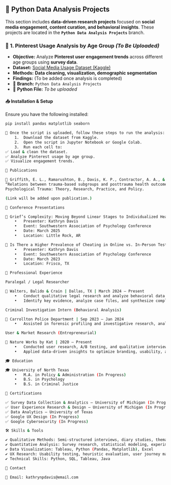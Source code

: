 
## 📂 Python Data Analysis Projects  

This section includes **data-driven research projects** focused on **social media engagement, content curation, and behavioral insights**. These projects are located in the **`Python Data Analysis Projects`** branch.  

### 📌 **1. Pinterest Usage Analysis by Age Group** *(To Be Uploaded)*  
- **Objective:** Analyze **Pinterest user engagement trends** across different age groups using **survey data**.  
- **Dataset:** [Social Media Usage Dataset (Kaggle)](https://www.kaggle.com/datasets/bhadramohit/social-media-usage-datasetapplications)  
- **Methods:** **Data cleaning, visualization, demographic segmentation**  
- **Findings:** (To be added once analysis is completed)  
- 📂 **Branch:** `Python Data Analysis Projects`  
- 📜 **Python File:** *To be uploaded*  

#### 📥 **Installation & Setup**  
Ensure you have the following installed:  
```bash
pip install pandas matplotlib seaborn

📌 Once the script is uploaded, follow these steps to run the analysis:
	1.	Download the dataset from Kaggle.
	2.	Open the script in Jupyter Notebook or Google Colab.
	3.	Run each cell to:
✅ Load & clean the dataset.
✅ Analyze Pinterest usage by age group.
✅ Visualize engagement trends.

📄 Publications

📄 Griffith, E. L., Ramarushton, B., Davis, K. P., Contractor, A. A., & Boals, A. (In Press).
“Relations between trauma-based subgroups and posttrauma health outcomes: A latent class analysis.”
Psychological Trauma: Theory, Research, Practice, and Policy.

(Link will be added upon publication.)

🎤 Conference Presentations

🎤 Grief’s Complexity: Moving Beyond Linear Stages to Individualized Healing
	•	Presenter: Kathryn Davis
	•	Event: Southwestern Association of Psychology Conference
	•	Date: March 2025
	•	Location: Little Rock, AR

🎤 Is There a Higher Prevalence of Cheating in Online vs. In-Person Testing?
	•	Presenter: Kathryn Davis
	•	Event: Southwestern Association of Psychology Conference
	•	Date: March 2023
	•	Location: Frisco, TX

💼 Professional Experience

Paralegal / Legal Researcher

📍 Walters, Balido & Crain | Dallas, TX | March 2024 – Present
	•	Conduct qualitative legal research and analyze behavioral data to assist attorneys.
	•	Identify key evidence, analyze case files, and synthesize complex findings for legal strategy.

Criminal Investigation Intern (Behavioral Analysis)

📍 Carrollton Police Department | Sep 2023 – Jan 2024
	•	Assisted in forensic profiling and investigative research, analyzing user behaviors in digital forensic cases.

User & Market Research (Entrepreneurial)

📍 Nature Works by Kat | 2020 – Present
	•	Conducted user research, A/B testing, and qualitative interviews to study customer engagement and decision-making.
	•	Applied data-driven insights to optimize branding, usability, and content curation strategies.

🎓 Education

🎓 University of North Texas
	•	M.A. in Policy & Administration (In Progress)
	•	B.S. in Psychology
	•	B.S. in Criminal Justice

📜 Certifications

✅ Survey Data Collection & Analytics – University of Michigan (In Progress)
✅ User Experience Research & Design – University of Michigan (In Progress)
✅ Data Analytics – University of Texas
✅ Google UX Design (In Progress)
✅ Google Cybersecurity (In Progress)

🛠 Skills & Tools

✔ Qualitative Methods: Semi-structured interviews, diary studies, thematic coding
✔ Quantitative Analysis: Survey research, statistical modeling, experimental design
✔ Data Visualization: Tableau, Python (Pandas, Matplotlib), Excel
✔ UX Research: Usability testing, heuristic evaluation, user journey mapping
✔ Technical Skills: Python, SQL, Tableau, Java

📩 Contact

📧 Email: kathrynpdavis@email.com
